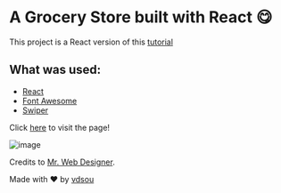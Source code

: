 # A Grocery Store built with React 😋️

This project is a React version of this [tutorial](https://www.youtube.com/watch?v=lCCN_lkl3Xw)

## What was used:
- [React](https://pt-br.reactjs.org/)
- [Font Awesome](https://fontawesome.com/)
- [Swiper](https://swiperjs.com/react)

Click [here](https://grocery-store-react.netlify.app/) to visit the page!

![image](https://media.discordapp.net/attachments/402972272870162435/896064057503809537/Screenshot_from_2021-10-08_12-58-11.png?width=917&height=458)

Credits to [Mr. Web Designer](https://www.youtube.com/channel/UCKwgH3vASrD2brd1l2m6NHw).

Made with ❤️ by [vdsou](https://github.com/vdsou)